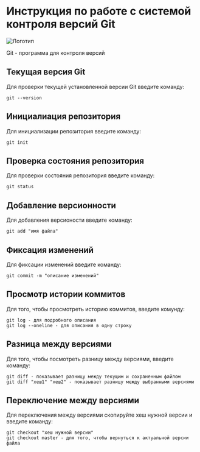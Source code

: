 # **Инструкция по работе с системой контроля версий Git**

![Логотип](git.png)

Git - программа для контроля версий

## Текущая версия Git

Для проверки текущей установленной версии Git введите команду:

    git --version

## Инициалиация репозитория

Для инициализации репозитория введите команду:

    git init

## Проверка состояния репозитория 

Для проверки состояния репозитория введите команду:

    git status

## Добавление версионности 

Для добавления версионости введите команду:

    git add "имя файла"

## Фиксация изменений

Для фиксации изменений введите команду:

    git commit -m "описание изменений"

## Просмотр истории коммитов

Для того, чтобы просмотреть историю коммитов, введите комунду:

    git log - для подробного описания
    git log --oneline - для описания в одну строку

## Разница между версиями

Для того, чтобы посмотреть разницу между версиями, введите команду:

    git diff - показывает разницу между текущим и сохраненным файлом
    git diff "хеш1" "хеш2" - показывает разницу между выбранными версиями

## Переключение между версиями

Для переключения между версиями скопируйте хеш нужной версии и введите команду:

    git checkout "хеш нужной версии"
    git checkout master - для того, чтобы вернуться к актуальной версии файла